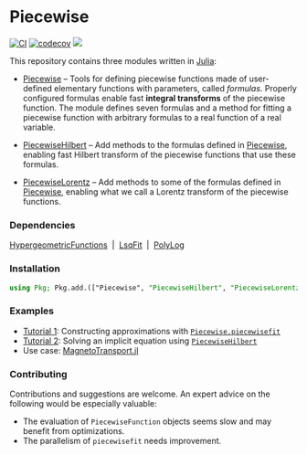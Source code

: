 # Piecewise

[![CI](https://github.com/ChristopheBerthod/Piecewise.jl/actions/workflows/CI.yml/badge.svg)](https://github.com/ChristopheBerthod/Piecewise.jl/actions/workflows/CI.yml)
[![codecov](https://codecov.io/gh/ChristopheBerthod/Piecewise.jl/graph/badge.svg?token=cXaZZi9hdM)](https://codecov.io/gh/ChristopheBerthod/Piecewise.jl)
[![](https://img.shields.io/badge/docs-dev-blue.svg)](https://ChristopheBerthod.github.io/Piecewise.jl/dev)

This repository contains three modules written in [Julia](https://julialang.org/):

- [Piecewise](https://christopheberthod.github.io/Piecewise.jl/dev/index.html) – Tools for defining piecewise functions made of user-defined elementary functions with parameters, called *formulas*. Properly configured formulas enable fast **integral transforms** of the piecewise function. The module defines seven formulas and a method for fitting a piecewise function with arbitrary formulas to a real function of a real variable.

- [PiecewiseHilbert](https://christopheberthod.github.io/Piecewise.jl/dev/hilbert.html) – Add methods to the formulas defined in [Piecewise](https://christopheberthod.github.io/Piecewise.jl/dev/index.html), enabling fast Hilbert transform of the piecewise functions that use these formulas.

- [PiecewiseLorentz](https://christopheberthod.github.io/Piecewise.jl/dev/lorentz.html) – Add methods to some of the formulas defined in [Piecewise](https://christopheberthod.github.io/Piecewise.jl/dev/index.html), enabling what we call a Lorentz transform of the piecewise functions.

### Dependencies

[HypergeometricFunctions](https://github.com/JuliaMath/HypergeometricFunctions.jl)&nbsp;&nbsp;|&nbsp;&nbsp;[LsqFit](https://github.com/JuliaNLSolvers/LsqFit.jl)&nbsp;&nbsp;|&nbsp;&nbsp;[PolyLog](https://github.com/Expander/PolyLog.jl)

### Installation

```julia
using Pkg; Pkg.add.(["Piecewise", "PiecewiseHilbert", "PiecewiseLorentz"]);
```

### Examples

- [Tutorial 1](https://github.com/ChristopheBerthod/Piecewise.jl/notebooks/Tutorial-1.ipynb): Constructing approximations with [`Piecewise.piecewisefit`](https://christopheberthod.github.io/Piecewise.jl/dev/index.html#Piecewise.piecewisefit)
- [Tutorial 2](https://github.com/ChristopheBerthod/Piecewise.jl/notebooks/Tutorial-2.ipynb): Solving an implicit equation using [`PiecewiseHilbert`](https://christopheberthod.github.io/Piecewise.jl/dev/hilbert.html)
- Use case: [MagnetoTransport.jl](https://christopheberthod.github.io/MagnetoTransport.jl/dev/index.html#MagnetoTransport.jl)

### Contributing

Contributions and suggestions are welcome. An expert advice on the following would be especially valuable:
- The evaluation of `PiecewiseFunction` objects seems slow and may benefit from optimizations.
- The parallelism of `piecewisefit` needs improvement.
